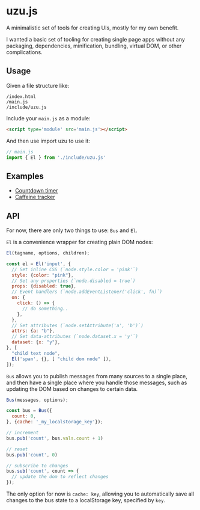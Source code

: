 # uzu.js

A minimalistic set of tools for creating UIs, mostly for my own benefit.

I wanted a basic set of tooling for creating single page apps without any packaging, dependencies, minification, bundling, virtual DOM, or other complications.

## Usage

Given a file structure like:

```
/index.html
/main.js
/include/uzu.js
```

Include your `main.js` as a module:


```html
<script type='module' src='main.js'></script>
```

And then use import uzu to use it:

```js
// main.js
import { El } from './include/uzu.js'
```

## Examples

* [Countdown timer](https://github.com/jayrbolton/countdown-timer)
* [Caffeine tracker](https://github.com/jayrbolton/hafcaf)

## API

For now, there are only two things to use: `Bus` and `El`.

`El` is a convenience wrapper for creating plain DOM nodes:

```js
El(tagname, options, children);
```

```js
const el = El('input', {
  // Set inline CSS (`node.style.color = 'pink'`)
  style: {color: "pink"},
  // Set any properties (`node.disabled = true`)
  props: {disabled: true},
  // Event handlers (`node.addEventListener('click', fn)`)
  on: {
    click: () => {
      // do something..
    },
  },
  // Set attributes (`node.setAttribute('a', 'b')`)
  attrs: {a: "b"},
  // Set data-attributes (`node.dataset.x = 'y'`)
  dataset: {x: "y"},
}, [
  "child text node",
  El('span', {}, [ "child dom node" ]),
]);
```

`Bus` allows you to publish messages from many sources to a single place, and then have a single place where you handle those messages, such as updating the DOM based on changes to certain data.

```js
Bus(messages, options);
```

```js
const bus = Bus({
  count: 0,
}, {cache: '_my_localstorage_key'});

// increment
bus.pub('count', bus.vals.count + 1)

// reset
bus.pub('count', 0)

// subscribe to changes
bus.sub('count', count => {
  // update the dom to reflect changes
});
```

The only option for now is `cache: key`, allowing you to automatically save all changes to the bus state to a localStorage key, specified by `key`.
